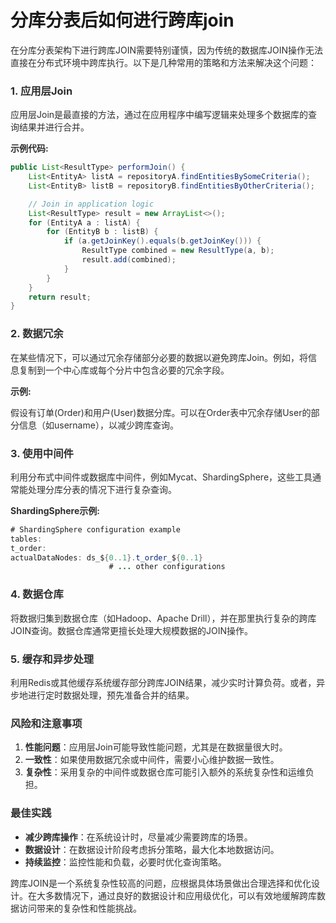# 分库分表后如何进行跨库join

<font style="color:rgba(0, 0, 0, 0.82);">在分库分表架构下进行跨库JOIN需要特别谨慎，因为传统的数据库JOIN操作无法直接在分布式环境中跨库执行。以下是几种常用的策略和方法来解决这个问题：</font>

### <font style="color:rgba(0, 0, 0, 0.82);">1. 应用层Join</font>
<font style="color:rgba(0, 0, 0, 0.82);">应用层Join是最直接的方法，通过在应用程序中编写逻辑来处理多个数据库的查询结果并进行合并。</font>

**<font style="color:rgba(0, 0, 0, 0.82);">示例代码:</font>**

```java
public List<ResultType> performJoin() {  
    List<EntityA> listA = repositoryA.findEntitiesBySomeCriteria();  
    List<EntityB> listB = repositoryB.findEntitiesByOtherCriteria();  

    // Join in application logic  
    List<ResultType> result = new ArrayList<>();  
    for (EntityA a : listA) {  
        for (EntityB b : listB) {  
            if (a.getJoinKey().equals(b.getJoinKey())) {  
                ResultType combined = new ResultType(a, b);  
                result.add(combined);  
            }  
        }  
    }  
    return result;  
}
```

### <font style="color:rgba(0, 0, 0, 0.82);">2. 数据冗余</font>
<font style="color:rgba(0, 0, 0, 0.82);">在某些情况下，可以通过冗余存储部分必要的数据以避免跨库Join。例如，将信息复制到一个中心库或每个分片中包含必要的冗余字段。</font>

**<font style="color:rgba(0, 0, 0, 0.82);">示例:</font>**

<font style="color:rgba(0, 0, 0, 0.82);">假设有订单(Order)和用户(User)数据分库。可以在Order表中冗余存储User的部分信息（如username），以减少跨库查询。</font>

### <font style="color:rgba(0, 0, 0, 0.82);">3. 使用中间件</font>
<font style="color:rgba(0, 0, 0, 0.82);">利用分布式中间件或数据库中间件，例如Mycat、ShardingSphere，这些工具通常能处理分库分表的情况下进行复杂查询。</font>

**<font style="color:rgba(0, 0, 0, 0.82);">ShardingSphere示例:</font>**

```java
# ShardingSphere configuration example  
tables:  
t_order:  
actualDataNodes: ds_${0..1}.t_order_${0..1}  
                      # ... other configurations
```

### <font style="color:rgba(0, 0, 0, 0.82);">4. 数据仓库</font>
<font style="color:rgba(0, 0, 0, 0.82);">将数据归集到数据仓库（如Hadoop、Apache Drill），并在那里执行复杂的跨库JOIN查询。数据仓库通常更擅长处理大规模数据的JOIN操作。</font>

### <font style="color:rgba(0, 0, 0, 0.82);">5. 缓存和异步处理</font>
<font style="color:rgba(0, 0, 0, 0.82);">利用Redis或其他缓存系统缓存部分跨库JOIN结果，减少实时计算负荷。或者，异步地进行定时数据处理，预先准备合并的结果。</font>

### <font style="color:rgba(0, 0, 0, 0.82);">风险和注意事项</font>
1. **<font style="color:rgba(0, 0, 0, 0.82);">性能问题</font>**<font style="color:rgba(0, 0, 0, 0.82);">：应用层Join可能导致性能问题，尤其是在数据量很大时。</font>
2. **<font style="color:rgba(0, 0, 0, 0.82);">一致性</font>**<font style="color:rgba(0, 0, 0, 0.82);">：如果使用数据冗余或中间件，需要小心维护数据一致性。</font>
3. **<font style="color:rgba(0, 0, 0, 0.82);">复杂性</font>**<font style="color:rgba(0, 0, 0, 0.82);">：采用复杂的中间件或数据仓库可能引入额外的系统复杂性和运维负担。</font>

### <font style="color:rgba(0, 0, 0, 0.82);">最佳实践</font>
+ **<font style="color:rgba(0, 0, 0, 0.82);">减少跨库操作</font>**<font style="color:rgba(0, 0, 0, 0.82);">：在系统设计时，尽量减少需要跨库的场景。</font>
+ **<font style="color:rgba(0, 0, 0, 0.82);">数据设计</font>**<font style="color:rgba(0, 0, 0, 0.82);">：在数据设计阶段考虑拆分策略，最大化本地数据访问。</font>
+ **<font style="color:rgba(0, 0, 0, 0.82);">持续监控</font>**<font style="color:rgba(0, 0, 0, 0.82);">：监控性能和负载，必要时优化查询策略。</font>

<font style="color:rgba(0, 0, 0, 0.82);">跨库JOIN是一个系统复杂性较高的问题，应根据具体场景做出合理选择和优化设计。在大多数情况下，通过良好的数据设计和应用级优化，可以有效地缓解跨库数据访问带来的复杂性和性能挑战。</font>

